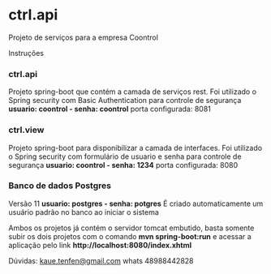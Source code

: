 # ctrl.api
Projeto de serviços para a empresa Coontrol

Instruções

<h3>ctrl.api</h3> 
Projeto spring-boot que contém a camada de serviços rest.
Foi utilizado o Spring security com Basic Authentication para controle de segurança
<b>usuario: coontrol - senha: coontrol</b>
porta configurada: 8081

<h3>ctrl.view</h3>
Projeto spring-boot para disponibilizar a camada de interfaces.
Foi utilizado o Spring security com formulário de usuario e senha para controle de segurança
<b>usuario: coontrol - senha: 1234</b>
porta configurada: 8080

<h3>Banco de dados Postgres</h3>
Versão 11
<b>usuario: postgres - senha: potgres</b>
É criado automaticamente um usuário padrão no banco ao iniciar o sistema

Ambos os projetos já contém o servidor tomcat embutido, basta somente subir os dois projetos com o comando
<b>mvn spring-boot:run</b> e acessar a aplicação pelo link <b>http://localhost:8080/index.xhtml</b>

Dúvidas:
kaue.tenfen@gmail.com
whats 48988442828
